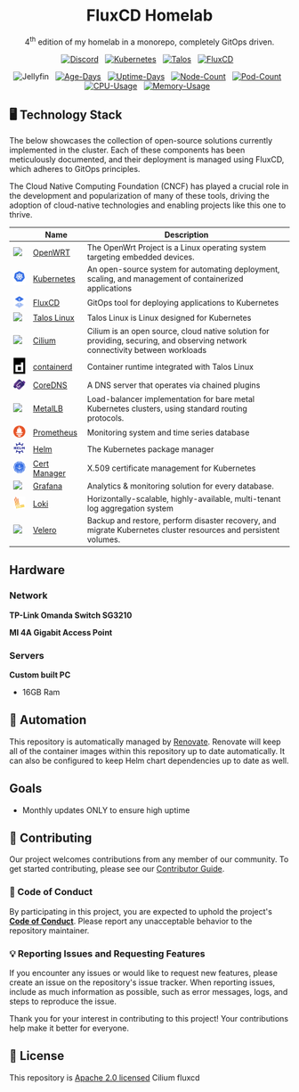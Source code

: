 <div align="center">

# FluxCD Homelab

4<sup>th</sup> edition of my homelab in a monorepo, completely GitOps driven.

</div>


<div align="center">

[![Discord](https://img.shields.io/discord/673534664354430999?style=for-the-badge&label=discord&logo=discord&logoColor=white&color=blue)](https://discord.gg/home-operations)&nbsp;&nbsp;
[![Kubernetes](https://img.shields.io/endpoint?url=https%3A%2F%2Fkromgo.raspbernetes.com%2Fkubernetes_version&style=for-the-badge&logo=kubernetes&logoColor=white&color=blue)](https://kubernetes.io/)&nbsp;&nbsp;
[![Talos](https://img.shields.io/endpoint?url=https%3A%2F%2Fkromgo.raspbernetes.com%2Ftalos_version&style=for-the-badge&logo=talos&logoColor=white&color=blue)](https://talos.dev)&nbsp;&nbsp;
[![FluxCD](https://img.shields.io/endpoint?url=https%3A%2F%2Fkromgo.raspbernetes.com%2Fflux_version&style=for-the-badge&logo=flux&logoColor=white&color=blue)](https://fluxcd.io/)&nbsp;&nbsp;

</div>

<div align="center">

![Jellyfin](https://cronitor.io/badges/fM5CuI/production/mO5x8nd7p3CaNIfguz368Gkn-IM.svg)&nbsp;&nbsp;
[![Age-Days](https://img.shields.io/endpoint?url=https%3A%2F%2Fkromgo.raspbernetes.com%2Fcluster_age_days&style=flat-square&label=Age)](https://github.com/kashalls/kromgo)&nbsp;&nbsp;
[![Uptime-Days](https://img.shields.io/endpoint?url=https%3A%2F%2Fkromgo.raspbernetes.com%2Fcluster_uptime_days&style=flat-square&label=Uptime)](https://github.com/kashalls/kromgo)&nbsp;&nbsp;
[![Node-Count](https://img.shields.io/endpoint?url=https%3A%2F%2Fkromgo.raspbernetes.com%2Fcluster_node_count&style=flat-square&label=Nodes)](https://github.com/kashalls/kromgo)&nbsp;&nbsp;
[![Pod-Count](https://img.shields.io/endpoint?url=https%3A%2F%2Fkromgo.raspbernetes.com%2Fcluster_pod_count&style=flat-square&label=Pods)](https://github.com/kashalls/kromgo)&nbsp;&nbsp;
[![CPU-Usage](https://img.shields.io/endpoint?url=https%3A%2F%2Fkromgo.raspbernetes.com%2Fcluster_cpu_usage&style=flat-square&label=CPU)](https://github.com/kashalls/kromgo)&nbsp;&nbsp;
[![Memory-Usage](https://img.shields.io/endpoint?url=https%3A%2F%2Fkromgo.raspbernetes.com%2Fcluster_memory_usage&style=flat-square&label=Memory)](https://github.com/kashalls/kromgo)&nbsp;&nbsp;

</div>

## 🖥️ Technology Stack

The below showcases the collection of open-source solutions currently implemented in the cluster. Each of these components has been meticulously documented, and their deployment is managed using FluxCD, which adheres to GitOps principles.

The Cloud Native Computing Foundation (CNCF) has played a crucial role in the development and popularization of many of these tools, driving the adoption of cloud-native technologies and enabling projects like this one to thrive.

|                                                                                                                             | Name                                     | Description                                                                                                                   |
| --------------------------------------------------------------------------------------------------------------------------- |------------------------------------------|-------------------------------------------------------------------------------------------------------------------------------|
| <img width="32" src="https://raw.githubusercontent.com/openwrt/branding/refs/heads/master/logo/openwrt_logo_blue_and_dark_blue.svg">    | [OpenWRT](https://kubernetes.io/)        | The OpenWrt Project is a Linux operating system targeting embedded devices.                                                   |
| <img width="32" src="https://github.com/cncf/artwork/raw/main/projects/kubernetes/icon/color/kubernetes-icon-color.svg">    | [Kubernetes](https://kubernetes.io/)     | An open-source system for automating deployment, scaling, and management of containerized applications                        |
| <img width="32" src="https://github.com/cncf/artwork/raw/main/projects/flux/icon/color/flux-icon-color.svg">                | [FluxCD](https://fluxcd.io/)             | GitOps tool for deploying applications to Kubernetes                                                                          |
| <img width="32" src="https://www.talos.dev/images/logo.svg">                                                                | [Talos Linux](https://www.talos.dev/)    | Talos Linux is Linux designed for Kubernetes                                                                                  |
| <img width="62" src="https://github.com/cncf/artwork/raw/main/projects/cilium/icon/color/cilium_icon-color.svg">            | [Cilium](https://cilium.io/)             | Cilium is an open source, cloud native solution for providing, securing, and observing network connectivity between workloads |
| <img width="32" src="https://github.com/cncf/artwork/raw/main/projects/containerd/icon/color/containerd-icon-color.svg">    | [containerd](https://containerd.io/)     | Container runtime integrated with Talos Linux                                                                                 |
| <img width="32" src="https://github.com/cncf/artwork/raw/main/projects/coredns/icon/color/coredns-icon-color.svg">          | [CoreDNS](https://coredns.io/)           | A DNS server that operates via chained plugins                                                                                |
| <img width="32" src="https://metallb.universe.tf/images/logo/metallb-blue.png">                                             | [MetalLB](https://metallb.universe.tf/)  | Load-balancer implementation for bare metal Kubernetes clusters, using standard routing protocols.                            |
| <img width="32" src="https://github.com/cncf/artwork/raw/main/projects/prometheus/icon/color/prometheus-icon-color.svg">    | [Prometheus](https://prometheus.io)      | Monitoring system and time series database                                                                                    |
| <img width="32" src="https://github.com/cncf/artwork/raw/main/projects/helm/icon/color/helm-icon-color.svg">                | [Helm](https://helm.sh)                  | The Kubernetes package manager                                                                                                |
| <img width="32" src="https://github.com/cncf/artwork/raw/main/projects/cert-manager/icon/color/cert-manager-icon-color.svg">   | [Cert Manager](https://cert-manager.io/) | X.509 certificate management for Kubernetes                                                                                   |
| <img width="32" src="https://grafana.com/static/img/menu/grafana2.svg">                                                     | [Grafana](https://grafana.com)           | Analytics & monitoring solution for every database.                                                                           |
| <img width="32" src="https://github.com/grafana/loki/blob/main/docs/sources/logo.png?raw=true">                             | [Loki](https://grafana.com/oss/loki/)    | Horizontally-scalable, highly-available, multi-tenant log aggregation system                                                  |
| <img width="62" src="https://velero.io/img/Velero.svg">                                                                     | [Velero](https://velero.io/)             | Backup and restore, perform disaster recovery, and migrate Kubernetes cluster resources and persistent volumes.               |

## Hardware

### Network

**TP-Link Omanda Switch SG3210**

**MI 4A Gigabit Access Point**

### Servers

**Custom built PC**

- 16GB Ram


## 🤖 Automation

This repository is automatically managed by [Renovate](https://renovatebot.com/). Renovate will keep all of the container images within this repository up to date automatically. It can also be configured to keep Helm chart dependencies up to date as well.

## Goals

- Monthly updates ONLY to ensure high uptime

## 👥 Contributing

Our project welcomes contributions from any member of our community. To get started contributing, please see our [Contributor Guide](.github/CONTRIBUTING.md).

### 🚫 Code of Conduct

By participating in this project, you are expected to uphold the project's [**Code of Conduct**](.github/CODE_OF_CONDUCT.md). Please report any unacceptable behavior to the repository maintainer.

### 💡 Reporting Issues and Requesting Features

If you encounter any issues or would like to request new features, please create an issue on the repository's issue tracker. When reporting issues, include as much information as possible, such as error messages, logs, and steps to reproduce the issue.

Thank you for your interest in contributing to this project! Your contributions help make it better for everyone.

## 📄 License

This repository is [Apache 2.0 licensed](./LICENSE) Cilium fluxcd